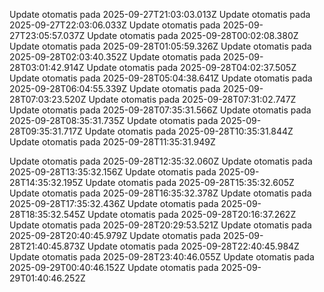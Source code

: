 Update otomatis pada 2025-09-27T21:03:03.013Z
Update otomatis pada 2025-09-27T22:03:06.033Z
Update otomatis pada 2025-09-27T23:05:57.037Z
Update otomatis pada 2025-09-28T00:02:08.380Z
Update otomatis pada 2025-09-28T01:05:59.326Z
Update otomatis pada 2025-09-28T02:03:40.352Z
Update otomatis pada 2025-09-28T03:01:42.914Z
Update otomatis pada 2025-09-28T04:02:37.505Z
Update otomatis pada 2025-09-28T05:04:38.641Z
Update otomatis pada 2025-09-28T06:04:55.339Z
Update otomatis pada 2025-09-28T07:03:23.520Z
Update otomatis pada 2025-09-28T07:31:02.747Z
Update otomatis pada 2025-09-28T07:35:31.566Z
Update otomatis pada 2025-09-28T08:35:31.735Z
Update otomatis pada 2025-09-28T09:35:31.717Z
Update otomatis pada 2025-09-28T10:35:31.844Z
Update otomatis pada 2025-09-28T11:35:31.949Z

Update otomatis pada 2025-09-28T12:35:32.060Z
Update otomatis pada 2025-09-28T13:35:32.156Z
Update otomatis pada 2025-09-28T14:35:32.195Z
Update otomatis pada 2025-09-28T15:35:32.605Z
Update otomatis pada 2025-09-28T16:35:32.378Z
Update otomatis pada 2025-09-28T17:35:32.436Z
Update otomatis pada 2025-09-28T18:35:32.545Z
Update otomatis pada 2025-09-28T20:16:37.262Z
Update otomatis pada 2025-09-28T20:29:53.521Z
Update otomatis pada 2025-09-28T20:40:45.979Z
Update otomatis pada 2025-09-28T21:40:45.873Z
Update otomatis pada 2025-09-28T22:40:45.984Z
Update otomatis pada 2025-09-28T23:40:46.055Z
Update otomatis pada 2025-09-29T00:40:46.152Z
Update otomatis pada 2025-09-29T01:40:46.252Z
